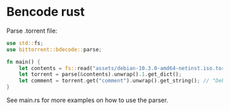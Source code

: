 # Bencode rust

Parse .torrent file:

```rust
use std::fs;
use bittorrent::bdecode::parse;

fn main() {
    let contents = fs::read("assets/debian-10.3.0-amd64-netinst.iso.torrent").unwrap();
    let torrent = parse(&contents).unwrap().1.get_dict();
    let comment = torrent.get("comment").unwrap().get_string(); // "Debian CD from cdimage.debian.org"
}
```
See main.rs for more examples on how to use the parser.

